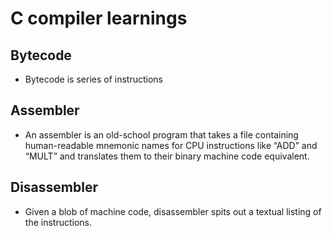 # C compiler learnings

## Bytecode
- Bytecode is series of instructions

## Assembler
-  An assembler is an old-school program that takes a file containing human-readable mnemonic names for CPU instructions like “ADD” and “MULT” and translates them to their binary machine code equivalent.

## Disassembler
- Given a blob of machine code, disassembler spits out a textual listing of the instructions.